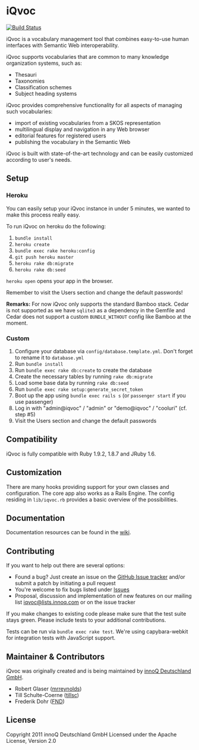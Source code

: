 # iQvoc

[![Build Status](https://secure.travis-ci.org/innoq/iqvoc.png)](http://travis-ci.org/innoq/iqvoc)

iQvoc is a vocabulary management tool that combines easy-to-use human interfaces with Semantic Web interoperability.

iQvoc supports vocabularies that are common to many knowledge organization systems, such as:

* Thesauri
* Taxonomies
* Classification schemes
* Subject heading systems

iQvoc provides comprehensive functionality for all aspects of managing such vocabularies:

* import of existing vocabularies from a SKOS representation
* multilingual display and navigation in any Web browser
* editorial features for registered users
* publishing the vocabulary in the Semantic Web

iQvoc is built with state-of-the-art technology and can be easily customized according to user's needs.

## Setup

### Heroku

You can easily setup your iQvoc instance in under 5 minutes, we wanted to make this process really easy.

To run iQvoc on heroku do the following:

1. `bundle install`
2. `heroku create`
3. `bundle exec rake heroku:config`
4. `git push heroku master`
5. `heroku rake db:migrate`
6. `heroku rake db:seed`

`heroku open` opens your app in the browser.

Remember to visit the Users section and change the default passwords!

**Remarks:** 
For now iQvoc only supports the standard Bamboo stack. Cedar is not supported as we have `sqlite3` as a dependency
in the Gemfile and Cedar does not support a custom `BUNDLE_WITHOUT` config like Bamboo at the moment.

### Custom

1. Configure your database via `config/database.template.yml`. Don't forget to rename it to `database.yml`
2. Run `bundle install`
3. Run `bundle exec rake db:create` to create the database
4. Create the necessary tables by running `rake db:migrate`
5. Load some base data by running `rake db:seed`
6. Run `bundle exec rake setup:generate_secret_token`
7. Boot up the app using `bundle exec rails s` (or `passenger start` if you use passenger)
8. Log in with "admin@iqvoc" / "admin" or "demo@iqvoc" / "cooluri" (cf. step #5)
9. Visit the Users section and change the default passwords

## Compatibility

iQvoc is fully compatible with Ruby 1.9.2, 1.8.7 and JRuby 1.6.

## Customization

There are many hooks providing support for your own classes and configuration. The core app
also works as a Rails Engine. The config residing in `lib/iqvoc.rb` provides a basic
overview of the possibilities.

## Documentation

Documentation resources can be found in the [wiki](https://github.com/innoq/iqvoc/wiki/_pages).

## Contributing

If you want to help out there are several options:

* Found a bug? Just create an issue on the [GitHub Issue tracker](https://github.com/innoq/iqvoc/issues) and/or submit a patch by initiating a pull request
* You're welcome to fix bugs listed under [Issues](https://github.com/innoq/iqvoc/issues)
* Proposal, discussion and implementation of new features on our mailing list iqvoc@lists.innoq.com or on the issue tracker

If you make changes to existing code please make sure that the test suite stays green. Please include tests to your additional contributions.

Tests can be run via `bundle exec rake test`. We're using capybara-webkit for integration tests with JavaScript support.

## Maintainer & Contributors

iQvoc was originally created and is being maintained by [innoQ Deutschland GmbH](http://innoq.com).

* Robert Glaser ([mrreynolds](http://github.com/mrreynolds))
* Till Schulte-Coerne ([tillsc](http://github.com/tillsc))
* Frederik Dohr ([FND](http://github.com/FND))

## License

Copyright 2011 innoQ Deutschland GmbH
Licensed under the Apache License, Version 2.0
